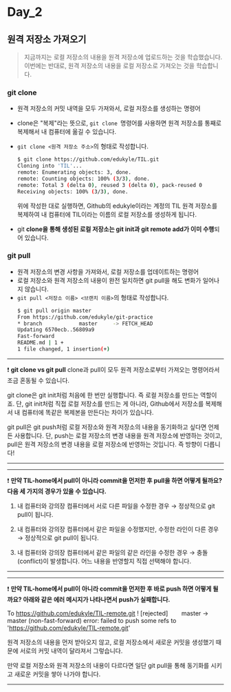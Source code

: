 # Day_2
## 원격 저장소 가져오기
> 지금까지는 로컬 저장소의 내용을 원격 저장소에 업로드하는 것을 학습했습니다.
    이번에는 반대로, 원격 저장소의 내용을 로컬 저장소로 가져오는 것을 학습합니다.

### git clone
- 원격 저장소의 커밋 내역을 모두 가져와서, 로컬 저장소를 생성하는 명령어
- clone은 "복제"라는 뜻으로, `git clone `명령어를 사용하면 원격 저장소를 통째로 복제해서 내 컴퓨터에 옮길 수 있습니다.
- `git clone <원격 저장소 주소>`의 형태로 작성합니다.
    
    ``` bash
    $ git clone https://github.com/edukyle/TIL.git
    Cloning into 'TIL'...
    remote: Enumerating objects: 3, done.
    remote: Counting objects: 100% (3/3), done.
    remote: Total 3 (delta 0), reused 3 (delta 0), pack-reused 0
    Receiving objects: 100% (3/3), done.
    ```
    위에 작성한 대로 실행하면, Github의 edukyle이라는 계정의 TIL 원격 저장소를 복제하여 내 컴퓨터에 TIL이라는 이름의 로컬 저장소를 생성하게 됩니다.
- git **clone을 통해 생성된 로컬 저장소는 git init과 git remote add가 이미 수행**되어 있습니다.

### git pull
- 원격 저장소의 변경 사항을 가져와서, 로컬 저장소를 업데이트하는 명령어
- 로컬 저장소와 원격 저장소의 내용이 완전 일치하면 git pull을 해도 변화가 일어나지 않습니다.
- `git pull <저장소 이름> <브랜치 이름>`의 형태로 작성합니다.
    ``` bash
    $ git pull origin master
    From https://github.com/edukyle/git-practice
    * branch            master     -> FETCH_HEAD
    Updating 6570ecb..56809a9
    Fast-forward
    README.md | 1 +
    1 file changed, 1 insertion(+)
    ```

---
❗ **git clone vs git pull**
clone과 pull이 모두 원격 저장소로부터 가져오는 명령어라서 조금 혼동될 수 있습니다. 

git clone은 git init처럼 처음에 한 번만 실행합니다. 즉 로컬 저장소를 만드는 역할이죠.
단, git init처럼 직접 로컬 저장소를 만드는 게 아니라, Github에서 저장소를 복제해서 내 컴퓨터에 똑같은 복제본을 만든다는 차이가 있습니다.

git pull은 git push처럼 로컬 저장소와 원격 저장소의 내용을 동기화하고 싶다면 언제든 사용합니다. 단, push는 로컬 저장소의 변경 내용을 원격 저장소에 반영하는 것이고, pull은 원격 저장소의 변경 내용을 로컬 저장소에 반영하는 것입니다. 즉 방향이 다릅니다!

---

---
❗ **만약 TIL-home에서 pull이 아니라 commit을 먼저한 후 pull을 하면 어떻게 될까요?
다음 세 가지의 경우가 있을 수 있습니다.**
1. 내 컴퓨터와 강의장 컴퓨터에서 서로 다른 파일을 수정한 경우
→ 정상적으로 git pull이 됩니다.

2. 내 컴퓨터와 강의장 컴퓨터에서 같은 파일을 수정했지만, 수정한 라인이 다른 경우
→ 정상적으로 git pull이 됩니다.

3. 내 컴퓨터와 강의장 컴퓨터에서 같은 파일의 같은 라인을 수정한 경우
→ 충돌(conflict)이 발생합니다. 어느 내용을 반영할지 직접 선택해야 합니다.

---

---
❗ **만약 TIL-home에서 pull이 아니라 commit을 먼저한 후 바로 push 하면 어떻게 될까요?
아래와 같은 에러 메시지가 나타나면서 push가 실패합니다.**

To https://github.com/edukyle/TIL-remote.git
! [rejected]        master -> master (non-fast-forward)
error: failed to push some refs to 'https://github.com/edukyle/TIL-remote.git'

원격 저장소의 내용을 먼저 받아오지 않고, 로컬 저장소에서 새로운 커밋을 생성했기 때문에 서로의 커밋 내역이 달라져서 그렇습니다.

만약 로컬 저장소와 원격 저장소의 내용이 다르다면 일단 git pull을 통해 동기화를 시키고 새로운 커밋을 쌓아 나가야 합니다.

---